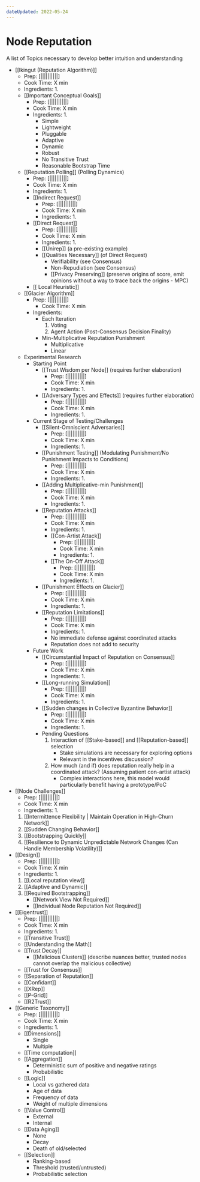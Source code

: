 ```yaml
---
dateUpdated: 2022-05-24
---
```


# Node Reputation
A list of Topics necessary to develop better intuition and understanding

- [[Ikingut (Reputation Algorithm)]]
	- Prep: [||||||||||]
	- Cook Time: X min
	- Ingredients:
		 1. 
	- [[Important Conceptual Goals]]
		- Prep: [||||||||||]
		- Cook Time: X min
		- Ingredients:
			1.
			- Simple
			- Lightweight
			- Pluggable
			- Adaptive
			- Dynamic
			- Robust
			- No Transitive Trust
			- Reasonable Bootstrap Time
	- [[Reputation Polling]] (Polling Dynamics)
		- Prep: [||||||||||]
		- Cook Time: X min
		- Ingredients:
			 1. 
		- [[Indirect Request]]
			- Prep: [||||||||||]
			- Cook Time: X min
			- Ingredients:
				1.
		- [[Direct Request]]
			- Prep: [||||||||||]
			- Cook Time: X min
			- Ingredients:
				1. 
			- [[Unirep]] (a pre-existing example)
			- [[Qualities Necessary]] (of Direct Request)
				- Verifiability (see Consensus)
				- Non-Repudiation (see Consensus)
				- [[Privacy Preserving]] (preserve origins of score, emit opinions without a way to trace back the origins - MPC)
		- [[ Local Heuristic]]
	- [[Glacier Algorithm]]
		- Prep: [||||||||||]
			- Cook Time: X min
		- Ingredients:
			- Each Iteration
				1. Voting
				2. Agent Action (Post-Consensus Decision Finality)
			- Min-Multiplicative Reputation Punishment
				- Multiplicative
				- Linear
	- Experimental Research
		- Starting Point
			- [[Trust Wisdom per Node]] (requires further elaboration)
				- Prep: [||||||||||]
				- Cook Time: X min
				- Ingredients:
					1. 
			- [[Adversary Types and Effects]] (requires further elaboration)
				- Prep: [||||||||||]
				- Cook Time: X min
				- Ingredients:
					1. 
		- Current Stage of Testing/Challenges
			- [[Silent-Omniscient Adversaries]]
				- Prep: [||||||||||]
				- Cook Time: X min
				- Ingredients:
					1. 
			- [[Punishment Testing]] (Modulating Punishment/No Punishment Impacts to Conditions)
				- Prep: [||||||||||]
				- Cook Time: X min
				- Ingredients:
					1. 
			- [[Adding Multiplicative-min Punishment]]
				- Prep: [||||||||||]
				- Cook Time: X min
				- Ingredients:
					1. 
			- [[Reputation Attacks]]
				- Prep: [||||||||||]
				- Cook Time: X min
				- Ingredients:
					1. 
				- [[Con-Artist Attack]]
					- Prep: [||||||||||]
					- Cook Time: X min
					- Ingredients:
						1. 
				- [[The On-Off Attack]]
					- Prep: [||||||||||]
					- Cook Time: X min
					- Ingredients:
						1. 
			- [[Punishment Effects on Glacier]]
				- Prep: [||||||||||]
				- Cook Time: X min
				- Ingredients:
					1. 
			- [[Reputation Limitations]]
				- Prep: [||||||||||]
				- Cook Time: X min
				- Ingredients:
					1. 
				- No immediate defense against coordinated attacks
				- Reputation does not add to security
		- Future Work
			- [[Circumstantial Impact of Reputation on Consensus]]
				- Prep: [||||||||||]
				- Cook Time: X min
				- Ingredients:
					1. 
			- [[Long-running Simulation]]
				- Prep: [||||||||||]
				- Cook Time: X min
				- Ingredients:
					1. 
			- [[Sudden changes in Collective Byzantine Behavior]]
				- Prep: [||||||||||]
				- Cook Time: X min
				- Ingredients:
					1. 
			- Pending Questions
				1. Interaction of [[Stake-based]] and [[Reputation-based]] selection
					- Stake simulations are necessary for exploring options
					- Relevant in the incentives discussion?
				2. How much (and if) does reputation really help in a coordinated attack? (Assuming patient con-artist attack)
					- Complex interactions here, this model would particularly benefit having a prototype/PoC
- [[Node Challenges]]
	- Prep: [||||||||||]
	- Cook Time: X min
	- Ingredients:
		1. 
	1. [[Intermittence Flexibility | Maintain Operation in High-Churn Network]]
	2. [[Sudden Changing Behavior]]
	3. [[Bootstrapping Quickly]]
	4. [[Resilience to Dynamic Unpredictable Network Changes (Can Handle Membership Volatility)]]
- [[Design]] 
	- Prep: [||||||||||]
	- Cook Time: X min
	- Ingredients:
		1. 
	1. [[Local reputation view]]
	2. [[Adaptive and Dynamic]]
	3. [[Required Bootstrapping]]
		- [[Network View Not Required]]
		- [[Individual Node Reputation Not Required]]
- [[Eigentrust]]
	- Prep: [||||||||||]
	- Cook Time: X min
	- Ingredients:
		1. 
	- [[Transitive Trust]]
	- [[Understanding the Math]]
	- [[Trust Decay]]
		- [[Malicious Clusters]] (describe nuances better, trusted nodes cannot overlap the malicious collective)
	- [[Trust for Consensus]]
	- [[Separation of Reputation]]
	- [[Confidant]]
	- [[XRep]]
	- [[P-Grid]]
	- [[R2Trust]]
- [[Generic Taxonomy]]
	- Prep: [||||||||||]
	- Cook Time: X min
	- Ingredients:
		1. 
	- [[Dimensions]]
		- Single
		- Multiple
	- [[Time computation]]
	- [[Aggregation]]
		- Deterministic sum of positive and negative ratings
		- Probabilistic
	- [[Logic]]
		- Local vs gathered data
		- Age of data
		- Frequency of data
		- Weight of multiple dimensions
	- [[Value Control]]
		- External
		- Internal
	- [[Data Aging]]
		- None
		- Decay
		- Death of old/selected
	- [[Selection]]
		- Ranking-based
		- Threshold (trusted/untrusted)
		- Probabilistic selection


